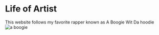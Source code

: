 # Life of Artist
This website follows my favorite rapper known as A Boogie Wit Da hoodie 
![a boogie](http://www.missinfo.tv/index.php/a-boogie-wit-da-hoodie-say-a-video/)
